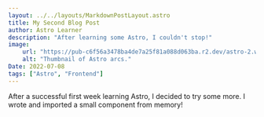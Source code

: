 ```yaml
---
layout: ../../layouts/MarkdownPostLayout.astro
title: My Second Blog Post
author: Astro Learner
description: "After learning some Astro, I couldn't stop!"
image:
    url: "https://pub-c6f56a3478ba4de7a25f81a088d063ba.r2.dev/astro-2.webp"
    alt: "Thumbnail of Astro arcs."
Date: 2022-07-08
tags: ["Astro", "Frontend"]
---
```

After a successful first week learning Astro, I decided to try some more. I wrote and imported a small component from memory!
